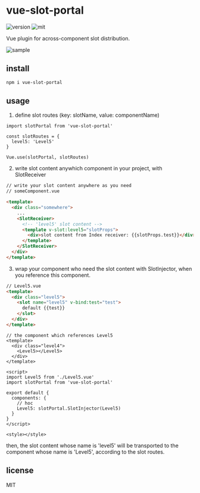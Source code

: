 # vue-slot-portal

![version](https://img.shields.io/npm/v/vue-slot-portal.svg)
![mit](https://img.shields.io/npm/l/vue-slot-portal.svg)

Vue plugin for across-component slot distribution.

![sample](https://user-images.githubusercontent.com/6868950/57189626-3a1d4700-6f43-11e9-930c-a52371fe0647.png)

## install

```bash
npm i vue-slot-portal
```

## usage

1. define slot routes (key: slotName, value: componentName)

```javscript
import slotPortal from 'vue-slot-portal'

const slotRoutes = {
  level5: 'Level5'
}

Vue.use(slotPortal, slotRoutes)
```

2. write slot content anywhich component in your project, with SlotReceiver

```html
// write your slot content anywhere as you need
// someComponent.vue

<template>
  <div class="somewhere">
    ...
    <SlotReceiver>
      <!-- 'level5' slot content -->
      <template v-slot:level5="slotProps">
        <div>slot content from Index receiver: {{slotProps.test}}</div>
      </template>
    </SlotReceiver>
  </div>
</template>
```

3. wrap your component who need the slot content with SlotInjector, when you reference this component.

```html
// Level5.vue
<template>
  <div class="level5">
    <slot name="level5" v-bind:test="test">
      default {{test}}
    </slot>
  </div>
</template>
```

```vue
// the component which references Level5
<template>
  <div class="level4">
    <Level5></Level5>
  </div>
</template>

<script>
import Level5 from './Level5.vue'
import slotPortal from 'vue-slot-portal'

export default {
  components: {
    // hoc
    Level5: slotPortal.SlotInjector(Level5)
  }
}
</script>

<style></style>
```

then, the slot content whose name is 'level5' will be transported to the component whose name is 'Level5', according to the slot routes.

## license

MIT